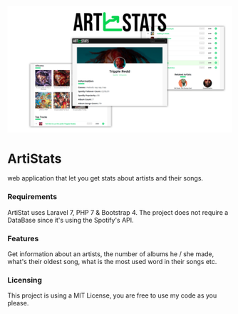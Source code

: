 ![Preview of ArtiStats](https://github.com/gabrielgrenier/ArtiStats/blob/master/screenshots/previewGit.png)

# ArtiStats
web application that let you get stats about artists and their songs.

### Requirements
ArtiStat uses Laravel 7, PHP 7 & Bootstrap 4. The project does not require a DataBase since it's using the Spotify's API.

### Features
Get information about an artists, the number of albums he / she made, what's their oldest song, what is the most used word in their songs etc.

### Licensing
This project is using a MIT License, you are free to use my code as you please.
